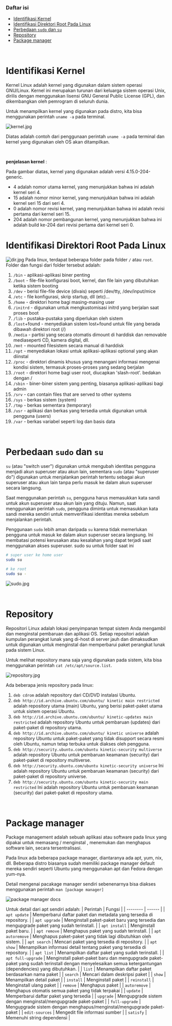 ### Daftar isi

- [Identifikasi Kernel](#identifikasi-kernel)
- [Identifikasi Direktori Root Pada Linux](#identifikasi-direktori-root-pada-linux)
- [Perbedaan `sudo` dan `su`](#perbedaan-sudo-dan-su)
- [Repository](#repository)
- [Package manager](#package-manager)

<br/>

# Identifikasi Kernel

Kernel Linux adalah kernel yang digunakan dalam sistem operasi GNU/Linux. Kernel ini merupakan turunan dari keluarga sistem operasi Unix, dirilis dengan menggunakan lisensi GNU General Public License (GPL), dan dikembangkan oleh pemrogram di seluruh dunia.

Untuk menampilkan kernel yang digunakan pada distro, kita bisa menggunakan perintah `uname -a` pada terminal.

![kernel.jpg](blob/kernel.png)

Diatas adalah contoh dari penggunaan perintah `uname -a` pada terminal dan kernel yang digunakan oleh OS akan ditampilkan.

<br/>

**penjelasan kernel** :

Pada gambar diatas, kernel yang digunakan adalah versi 4.15.0-204-generic.

- 4 adalah nomor utama kernel, yang menunjukkan bahwa ini adalah kernel seri 4.
- 15 adalah nomor minor kernel, yang menunjukkan bahwa ini adalah kernel seri 15 dari seri 4.
- 0 adalah nomor revisi kernel, yang menunjukkan bahwa ini adalah revisi pertama dari kernel seri 15.
- 204 adalah nomor pembangunan kernel, yang menunjukkan bahwa ini adalah build ke-204 dari revisi pertama dari kernel seri 0.
  <br/>

# Identifikasi Direktori Root Pada Linux

![dir.jpg](blob/dir.png)
Pada linux, terdapat beberapa folder pada folder `/` atau `root`. Folder dan fungsi dari folder tersebut adalah:

1. `/bin` - aplikasi-aplikasi biner penting
2. `/boot` - file-file konfigurasi boot, kernel, dan file lain yang dibutuhkan ketika sistem booting
3. `/dev` - berisi file-file device (divais) seperti /dev/tty, /dev/input/mice
4. `/etc` - file konfigurasi, skrip startup, dll (etc)...
5. `/home` - direktori home bagi masing-masing user
6. `/initrd` - digunakan untuk mengkustomisasi initrd yang berjalan saat proses boot
7. `/lib` - pustaka-pustaka yang diperlukan oleh sistem
8. `/lost`+found - menyediakan sistem lost+found untuk file yang berada dibawah direktori root (/)
9. `/media` - partisi yang secara otomatis dimount di harddisk dan removable mediaseperti CD, kamera digital, dll.
10. `/mnt` - mounted filesistem secara manual di harddisk
11. `/opt` - menyediakan lokasi untuk aplikasi-aplikasi optional yang akan diinstal
12. `/proc` - direktori dinamis khusus yang menangani informasi mengenai kondisi sistem, termasuk proses-proses yang sedang berjalan
13. `/root` - direktori home bagi user root, diucapkan 'slash-root'. bedakan dengan /
14. `/sbin` - biner-biner sistem yang penting, biasanya aplikasi-aplikasi bagi admin
15. `/srv` - can contain files that are served to other systems
16. `/sys` - berkas sistem (system)
17. `/tmp` - berkas sementara (temporary)
18. `/usr` - aplikasi dan berkas yang tersedia untuk digunakan untuk pengguna (users)
19. `/var` - berkas variabel seperti log dan basis data

<br/>

# Perbedaan `sudo` dan `su`

`su` (atau "switch user") digunakan untuk mengubah identitas pengguna menjadi akun superuser atau akun lain, sementara `sudo` (atau "superuser do") digunakan untuk menjalankan perintah tertentu sebagai akun superuser atau akun lain tanpa perlu masuk ke dalam akun superuser secara langsung.

Saat menggunakan perintah `su`, pengguna harus memasukkan kata sandi untuk akun superuser atau akun lain yang dituju. Namun, saat menggunakan perintah `sudo`, pengguna diminta untuk memasukkan kata sandi mereka sendiri untuk memverifikasi identitas mereka sebelum menjalankan perintah.

Penggunaan `sudo` lebih aman daripada `su` karena tidak memerlukan pengguna untuk masuk ke dalam akun superuser secara langsung. Ini membatasi potensi kerusakan atau kesalahan yang dapat terjadi saat menggunakan akses superuser. sudo su untuk folder saat ini

```bash
# super user ke home user
sudo su

# ke root
sudo su -
```

![sudo.jpg](blob/sudo.png)

<br/>

# Repository

Repositori Linux adalah lokasi penyimpanan tempat sistem Anda mengambil dan menginstal pembaruan dan aplikasi OS. Setiap repositori adalah kumpulan perangkat lunak yang di-host di server jauh dan dimaksudkan untuk digunakan untuk menginstal dan memperbarui paket perangkat lunak pada sistem Linux.

Untuk melihat repository mana saja yang digunakan pada sistem, kita bisa menggunakan perintah `cat /etc/apt/source.list`.

![repository.jpg](blob/repository.png)

Ada beberapa jenis repository pada linux:

1. `deb cdrom` adalah repository dari CD/DVD instalasi Ubuntu.
2. `deb http://id.archive.ubuntu.com/ubuntu/ kinetic main restricted` adalah repository utama (main) Ubuntu, yang berisi paket-paket utama untuk sistem operasi Ubuntu.
3. `deb http://id.archive.ubuntu.com/ubuntu/ kinetic-updates main restricted` adalah repository Ubuntu untuk pembaruan (updates) dari paket-paket di repository utama.
4. `deb http://id.archive.ubuntu.com/ubuntu/ kinetic universe` adalah repository Ubuntu untuk paket-paket yang tidak disupport secara resmi oleh Ubuntu, namun tetap terbuka untuk diakses oleh pengguna.
5. `deb http://security.ubuntu.com/ubuntu kinetic-security multiverse` adalah repository Ubuntu untuk pembaruan keamanan (security) dari paket-paket di repository multiverse.
6. `deb http://security.ubuntu.com/ubuntu kinetic-security universe` Ini adalah repository Ubuntu untuk pembaruan keamanan (security) dari paket-paket di repository universe.
7. `deb http://security.ubuntu.com/ubuntu kinetic-security main restricted` Ini adalah repository Ubuntu untuk pembaruan keamanan (security) dari paket-paket di repository utama.

<br/>

# Package manager

Package management adalah sebuah aplikasi atau software pada linux yang dipakai untuk memasang / menginstal , menemukan dan menghapus software lain, secara tersentralisasi.

Pada linux ada beberapa package manager, diantaranya ada apt, yum, nix, dll. Beberapa distro biasanya sudah memiliki package manager default mereka sendiri seperti Ubuntu yang menggunakan apt dan Fedora dengan yum-nya.

Detail mengenai pacakage manager sendiri sebenenarnya bisa diakses menggunakan perintah `man [package manager]`

![package manager docs](blob/pm.png)

Untuk detail dari apt sendiri adalah:
| Perintah | Fungsi |
| -------- | ------ |
| `apt update` | Memperbarui daftar paket dan metadata yang tersedia di repository. |
| `apt upgrade` | Menginstall paket-paket baru yang tersedia dan mengupgrade paket yang sudah terinstall. |
| `apt install` | Menginstall paket baru. |
| `apt remove` | Menghapus paket yang sudah terinstall. |
| `apt autoremove` | Menghapus paket-paket yang tidak lagi dibutuhkan oleh sistem. |
| `apt search` | Mencari paket yang tersedia di repository. |
| `apt show` | Menampilkan informasi detail tentang paket yang tersedia di repository. |
| `apt list` | Menampilkan daftar paket yang sudah terinstall. |
| `apt full-upgrade` | Menginstall paket-paket baru dan mengupgrade paket-paket yang sudah terinstall dengan menyelesaikan semua ketergantungan (dependencies) yang dibutuhkan. |
| `list` | Menampilkan daftar paket berdasarkan nama paket |
| `search` | Mencari dalam deskripsi paket |
| `show` | Menampilkan detail paket |
| `install` | Menginstall paket |
| `reinstall` | Menginstall ulang paket |
| `remove` | Menghapus paket |
| `autoremove` | Menghapus otomatis semua paket yang tidak terpakai |
| `update` | Memperbarui daftar paket yang tersedia |
| `upgrade` | Mengupgrade sistem dengan menginstal/mengupgrade paket-paket |
| `full-upgrade` | Mengupgrade sistem dengan menghapus/menginstal/mengupgrade paket-paket |
| `edit-sources` | Mengedit file informasi sumber |
| `satisfy` | Memenuhi string dependensi |

[def]: #daftar-isi
